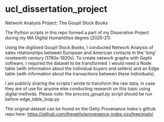 # ucl_dissertation_project
Network Analysis Project: The Goupil Stock Books

The Python scripts in this repo formed a part of my Disseration Project during my MA Digital Humantities degree (2020-21).

Using the digitised Goupil Stock Books, I conducted Network Analysis of sales relationships between European and American contacts in the 'long' nineteenth century (1780s-1920s).
To create network graphs with Gephi software, I required the dataset to be transformed: I would need a Node table (with information about the individual buyers and sellers) and an Edge table (with information about the transactions between these individuals).

I am publicly sharing the scripts I wrote to transform the raw data, in case they are of use for anyone else conducting research on this topic using digital methods.
Please note: the process_goupil.py script should be run before edge_table_loop.py

The original dataset can be found on the Getty Provenance Index's github repo here: https://github.com/thegetty/provenance-index-csv/tree/main/
